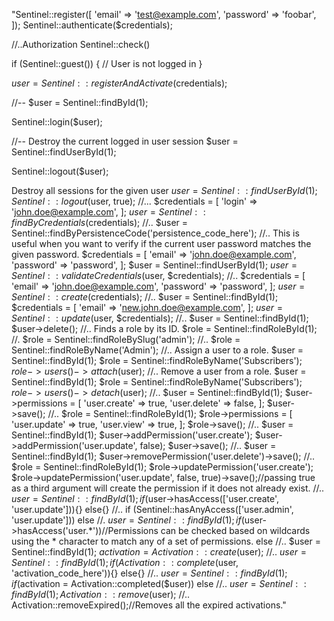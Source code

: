 
"Sentinel::register([
    'email'    => 'test@example.com',
    'password' => 'foobar',
]);
Sentinel::authenticate($credentials);
    
//..Authorization
Sentinel::check()

if (Sentinel::guest())
{
    // User is not logged in
}

$user = Sentinel::registerAndActivate($credentials);

//--
$user = Sentinel::findById(1);

Sentinel::login($user);

//--
Destroy the current logged in user session
$user = Sentinel::findUserById(1);

Sentinel::logout($user);

Destroy all sessions for the given user
$user = Sentinel::findUserById(1);
Sentinel::logout($user, true);
//...
$credentials = [
    'login' => 'john.doe@example.com',
];
$user = Sentinel::findByCredentials($credentials);
//..
$user = Sentinel::findByPersistenceCode('persistence_code_here');
//..
This is useful when you want to verify if the current user password matches the given password.
$credentials = [
    'email'    => 'john.doe@example.com',
    'password' => 'password',
];
$user = Sentinel::findUserById(1);
$user = Sentinel::validateCredentials($user, $credentials);
//..
$credentials = [
    'email'    => 'john.doe@example.com',
    'password' => 'password',
];
$user = Sentinel::create($credentials);
//..
$user = Sentinel::findById(1);
$credentials = [
    'email' => 'new.john.doe@example.com',
];
$user = Sentinel::update($user, $credentials);
//..
$user = Sentinel::findById(1);
$user->delete();
//..
Finds a role by its ID.
$role = Sentinel::findRoleById(1);
//.
$role = Sentinel::findRoleBySlug('admin');
//..
$role = Sentinel::findRoleByName('Admin');
//..
Assign a user to a role.
$user = Sentinel::findById(1);
$role = Sentinel::findRoleByName('Subscribers');
$role->users()->attach($user);
//..
Remove a user from a role.
$user = Sentinel::findById(1);
$role = Sentinel::findRoleByName('Subscribers');
$role->users()->detach($user);
//..
$user = Sentinel::findById(1);
$user->permissions = [
    'user.create' => true,
    'user.delete' => false,
];
$user->save();
//..
$role = Sentinel::findRoleById(1);
$role->permissions = [
    'user.update' => true,
    'user.view' => true,
];
$role->save();
//..
$user = Sentinel::findById(1);
$user->addPermission('user.create');
$user->addPermission('user.update', false);
$user->save();
//..
$user = Sentinel::findById(1);
$user->removePermission('user.delete')->save();
//..
$role = Sentinel::findRoleById(1);
$role->updatePermission('user.create');
$role->updatePermission('user.update', false, true)->save();//passing true as a third argument will create the permission if it does not already exist.
//..
$user = Sentinel::findById(1);
if ($user->hasAccess(['user.create', 'user.update'])){}
else{}
//..
if (Sentinel::hasAnyAccess(['user.admin', 'user.update']))
else
//.
$user = Sentinel::findById(1);
if ($user->hasAccess('user.*'))//Permissions can be checked based on wildcards using the * character to match any of a set of permissions.
else
//..
$user = Sentinel::findById(1);
$activation = Activation::create($user);
//..
$user = Sentinel::findById(1);
if (Activation::complete($user, 'activation_code_here')){}
else{}
//..
$user = Sentinel::findById(1);
if ($activation = Activation::completed($user))
else
//..
    $user = Sentinel::findById(1);
Activation::remove($user);
//..
Activation::removeExpired();//Removes all the expired activations."
